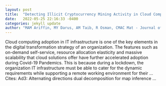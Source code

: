 ```yaml
---
layout: post
title:  "Detecting Illicit Cryptocurrency Mining Activity in Cloud Computing Platform"
date:   2022-05-25 22:16:33 -0400
categories: jekyll update
author: "MAM Ariffin, MY Darus, AM Taib, R Osman, CMAC Mat - Journal of Positive School …, 2022"
---
```

Cloud computing adoption in IT infrastructure is one of the key elements in the digital transformation strategy of an organization. The features such as on-demand self-service, resource allocation elasticity and massive scalability that cloud solutions offer have further accelerated adoption during Covid-19 Pandemics. This is because during a lockdown, the organization IT infrastructure must be able to cater for the dynamic requirements while supporting a remote working environment for their … Cites: ‪Ad3: Alternating directions dual decomposition for map inference …‬